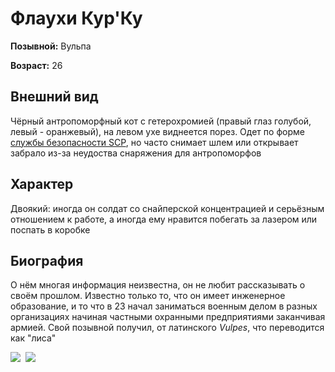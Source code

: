 # Флаухи Кур'Ку
**Позывной:** Вульпа

**Возраст:** 26

## **Внешний вид**
Чёрный антропоморфный кот с гетерохромией (правый глаз голубой, левый - оранжевый), на левом ухе виднеется порез. Одет по форме [службы безопасности SCP](https://scpfoundation.net/mtf-equipment), но часто снимает шлем или открывает забрало из-за неудоства снаряжения для антропоморфов

## **Характер**
Двоякий: иногда он солдат со снайперской концентрацией и серьёзным отношением к работе, а иногда ему нравится побегать за лазером или поспать в коробке

## **Биография**
О нём многая информация неизвестна, он не любит рассказывать о своём прошлом. Известно только то, что он имеет инженерное образование, и то что в 23 начал заниматься военным делом в разных организациях начиная частными охранными предприятиями заканчивая армией. Свой позывной получил, от латинского *Vulpes*, что переводится как "лиса"

<div style="display: flex; gap: 8px;">
  <img src="/characters/ds_swanson/1.png">
  <img src="/characters/ds_swanson/2.png">
</div>
